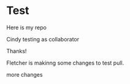 # Test

Here is my repo

Cindy testing as collaborator

Thanks!

Fletcher is makinng some changes to test pull.

more changes